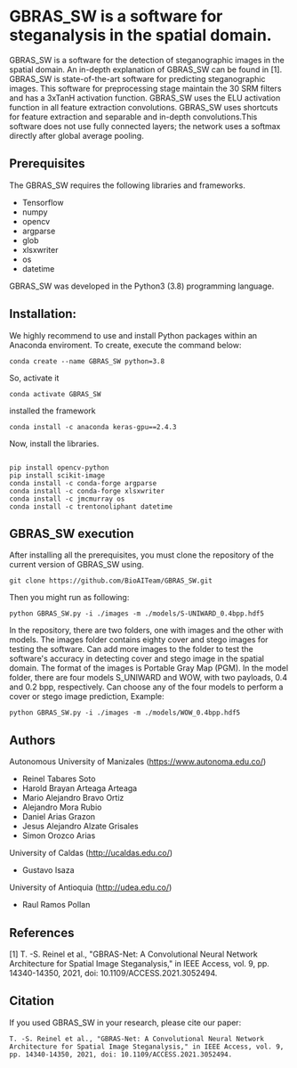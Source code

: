 # GBRAS_SW is a software for steganalysis in the spatial domain.
GBRAS_SW is a software for the detection of steganographic images in the spatial domain. An in-depth explanation of GBRAS_SW can be found in [1]. GBRAS_SW is state-of-the-art software for predicting steganographic images. This software for preprocessing stage maintain the 30 SRM filters and has a 3xTanH activation function. GBRAS_SW uses the ELU activation function in all feature extraction convolutions. GBRAS_SW uses shortcuts for feature extraction and separable and in-depth convolutions.This software does not use fully connected layers; the network uses a softmax directly after global average pooling.
## Prerequisites
The GBRAS_SW requires the following libraries and frameworks.

- Tensorflow 
-	numpy 
- opencv 
- argparse
- glob
- xlsxwriter
- os
- datetime


GBRAS_SW  was developed in the Python3 (3.8) programming language.

## Installation:
We highly recommend to use and install Python packages within an Anaconda enviroment. To create, execute the command below:
```
conda create --name GBRAS_SW python=3.8
```
So, activate it
```
conda activate GBRAS_SW 
```
installed the framework
```
conda install -c anaconda keras-gpu==2.4.3

```
Now, install the libraries.
```

pip install opencv-python
pip install scikit-image
conda install -c conda-forge argparse
conda install -c conda-forge xlsxwriter
conda install -c jmcmurray os
conda install -c trentonoliphant datetime
```
## GBRAS_SW execution
After installing all the prerequisites, you must clone the repository of the current version of GBRAS_SW using.
```
git clone https://github.com/BioAITeam/GBRAS_SW.git
```
Then you might run as following:
```
python GBRAS_SW.py -i ./images -m ./models/S-UNIWARD_0.4bpp.hdf5
```
In the repository, there are two folders, one with images and the other with models. The images folder contains eighty cover and stego images for testing the software. Can add more images to the folder to test the software's accuracy in detecting cover and stego image in the spatial domain.  The format of the images is Portable Gray Map (PGM). In the model folder, there are four models S_UNIWARD and WOW, with two payloads, 0.4 and 0.2 bpp, respectively.  Can choose any of the four models to perform a cover or stego image prediction, Example:

```
python GBRAS_SW.py -i ./images -m ./models/WOW_0.4bpp.hdf5
```
## Authors
Autonomous University of Manizales (https://www.autonoma.edu.co/)

- Reinel Tabares Soto
- Harold Brayan Arteaga Arteaga
- Mario Alejandro Bravo Ortiz
- Alejandro Mora Rubio
- Daniel Arias Grazon
- Jesus Alejandro Alzate Grisales
- Simon Orozco Arias

University of Caldas (http://ucaldas.edu.co/)

- Gustavo Isaza

University of Antioquia (http://udea.edu.co/)

- Raul Ramos Pollan

## References

[1] T. -S. Reinel et al., "GBRAS-Net: A Convolutional Neural Network Architecture for Spatial Image Steganalysis," in IEEE Access, vol. 9, pp. 14340-14350, 2021, doi: 10.1109/ACCESS.2021.3052494.

## Citation

If you used GBRAS_SW in your research, please cite our paper:
```
T. -S. Reinel et al., "GBRAS-Net: A Convolutional Neural Network Architecture for Spatial Image Steganalysis," in IEEE Access, vol. 9, pp. 14340-14350, 2021, doi: 10.1109/ACCESS.2021.3052494.
```
